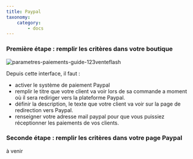 ```yaml
---
title: Paypal
taxonomy:
    category:
        - docs
---
```


### Première étape : remplir les critères dans votre boutique

![parametres-paiements-guide-123venteflash](media/15961817825641/parametres-paiements-guide-123venteflash.png)

Depuis cette interface, il faut : 
- activer le système de paiement Paypal
- remplir le titre  que votre client va voir lors de sa commande a moment où il sera rediriger vers la plateforme Paypal. 
- définir la description, le texte que votre client va voir sur la page de redirection vers Paypal. 
- renseigner votre adresse mail paypal pour que vous puissiez réceptionner les paiements de vos clients. 

### Seconde étape : remplir les critères dans votre page Paypal

à venir